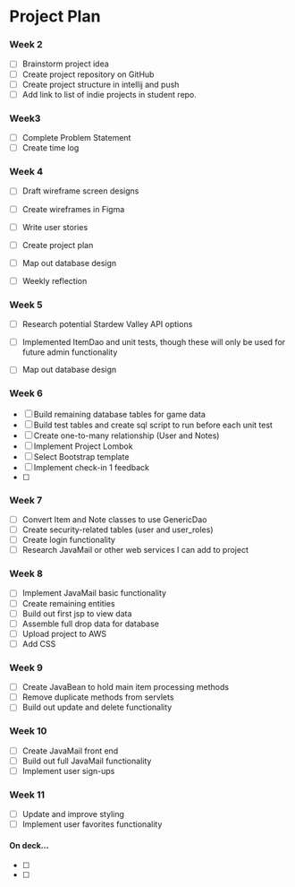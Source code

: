 # Project Plan

### Week 2
- [ ] Brainstorm project idea
- [ ] Create project repository on GitHub
- [ ] Create project structure in intellij and push
- [ ] Add link to list of indie projects in student repo.
  
### Week3
- [ ] Complete Problem Statement
- [ ] Create time log

### Week 4
- [ ] Draft wireframe screen designs
- [ ] Create wireframes in Figma
- [ ] Write user stories
- [ ] Create project plan
- [ ] Map out database design
- [ ] Weekly reflection
  

### Week 5
- [ ] Research potential Stardew Valley API options
- [ ] Implemented ItemDao and unit tests, though these will only be used for future admin functionality 
- [ ] Map out database design 


### Week 6
- [ ] Build remaining database tables for game data
- [ ] Build test tables and create sql script to run before each unit test 
- [ ] Create one-to-many relationship (User and Notes)
- [ ] Implement Project Lombok
- [ ] Select Bootstrap template
- [ ] Implement check-in 1 feedback
- [ ]

### Week 7
- [ ] Convert Item and Note classes to use GenericDao
- [ ] Create security-related tables (user and user_roles)
- [ ] Create login functionality 
- [ ] Research JavaMail or other web services I can add to project

### Week 8
- [ ] Implement JavaMail basic functionality
- [ ] Create remaining entities
- [ ] Build out first jsp to view data 
- [ ] Assemble full drop data for database
- [ ] Upload project to AWS
- [ ] Add CSS

### Week 9
- [ ] Create JavaBean to hold main item processing methods
- [ ] Remove duplicate methods from servlets
- [ ] Build out update and delete functionality 

### Week 10
- [ ] Create JavaMail front end 
- [ ] Build out full JavaMail functionality 
- [ ] Implement user sign-ups

### Week 11
- [ ] Update and improve styling 
- [ ] Implement user favorites functionality 

#### On deck...
- [ ]
- [ ]
